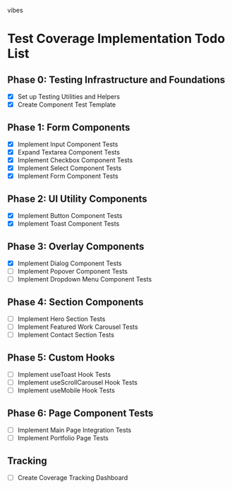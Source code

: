 
vibes

# Test Coverage Implementation Todo List

## Phase 0: Testing Infrastructure and Foundations
- [x] Set up Testing Utilities and Helpers
- [x] Create Component Test Template

## Phase 1: Form Components
- [x] Implement Input Component Tests
- [x] Expand Textarea Component Tests
- [x] Implement Checkbox Component Tests
- [x] Implement Select Component Tests
- [x] Implement Form Component Tests

## Phase 2: UI Utility Components
- [x] Implement Button Component Tests
- [x] Implement Toast Component Tests

## Phase 3: Overlay Components
- [x] Implement Dialog Component Tests
- [ ] Implement Popover Component Tests
- [ ] Implement Dropdown Menu Component Tests

## Phase 4: Section Components
- [ ] Implement Hero Section Tests
- [ ] Implement Featured Work Carousel Tests
- [ ] Implement Contact Section Tests

## Phase 5: Custom Hooks
- [ ] Implement useToast Hook Tests
- [ ] Implement useScrollCarousel Hook Tests
- [ ] Implement useMobile Hook Tests

## Phase 6: Page Component Tests
- [ ] Implement Main Page Integration Tests
- [ ] Implement Portfolio Page Tests

## Tracking
- [ ] Create Coverage Tracking Dashboard
